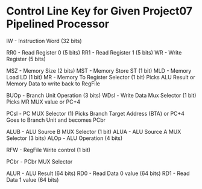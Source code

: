 # Control Line Key for Given Project07 Pipelined Processor

IW   - Instruction Word (32 bits)

RR0  - Read Register 0 (5 bits)
RR1  - Read Register 1 (5 bits)
WR   - Write Register (5 bits)

MSZ  - Memory Size (2 bits)
MST  - Memory Store ST (1 bit)
MLD  - Memory Load LD (1 bit)
MR   - Memory To Register Selector (1 bit)
       Picks ALU Result or Memory Data to write back to RegFile

BUOp - Branch Unit Operation (3 bits)
WDsl - Write Data Mux Selector (1 bit)
       Picks MR MUX value or PC+4

PCsl - PC MUX Selector (1)
       Picks Branch Target Address (BTA) or PC+4
       Goes to Branch Unit and becomes PCbr

ALUB - ALU Source B MUX Selector (1 bit)
ALUA - ALU Source A MUX Selector (3 bits)
ALOp - ALU Operation (4 bits)

RFW  - RegFile Write control (1 bit)

PCbr - PCbr MUX Selector

ALUR - ALU Result (64 bits)
RD0  - Read Data 0 value (64 bits)
RD1  - Read Data 1 value (64 bits)
